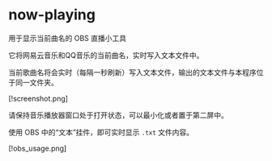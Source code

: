 # now-playing
用于显示当前曲名的 OBS 直播小工具

它将网易云音乐和QQ音乐的当前曲名，实时写入文本文件中。

当前歌曲名将会实时（每隔一秒刷新）写入文本文件，输出的文本文件与本程序位于同一文件夹。

[!screenshot.png]

请保持音乐播放器窗口处于打开状态，可以最小化或者置于第二屏中。

使用 OBS 中的“文本”挂件，即可实时显示 `.txt` 文件内容。

[!obs_usage.png]
